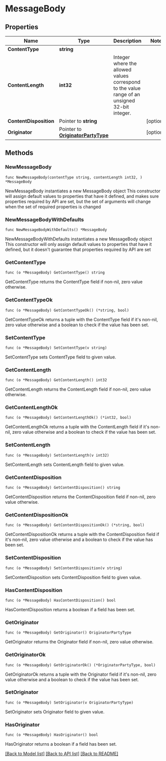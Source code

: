 # MessageBody

## Properties

Name | Type | Description | Notes
------------ | ------------- | ------------- | -------------
**ContentType** | **string** |  | 
**ContentLength** | **int32** | Integer where the allowed values correspond to the value range of an unsigned 32-bit integer.  | 
**ContentDisposition** | Pointer to **string** |  | [optional] 
**Originator** | Pointer to [**OriginatorPartyType**](OriginatorPartyType.md) |  | [optional] 

## Methods

### NewMessageBody

`func NewMessageBody(contentType string, contentLength int32, ) *MessageBody`

NewMessageBody instantiates a new MessageBody object
This constructor will assign default values to properties that have it defined,
and makes sure properties required by API are set, but the set of arguments
will change when the set of required properties is changed

### NewMessageBodyWithDefaults

`func NewMessageBodyWithDefaults() *MessageBody`

NewMessageBodyWithDefaults instantiates a new MessageBody object
This constructor will only assign default values to properties that have it defined,
but it doesn't guarantee that properties required by API are set

### GetContentType

`func (o *MessageBody) GetContentType() string`

GetContentType returns the ContentType field if non-nil, zero value otherwise.

### GetContentTypeOk

`func (o *MessageBody) GetContentTypeOk() (*string, bool)`

GetContentTypeOk returns a tuple with the ContentType field if it's non-nil, zero value otherwise
and a boolean to check if the value has been set.

### SetContentType

`func (o *MessageBody) SetContentType(v string)`

SetContentType sets ContentType field to given value.


### GetContentLength

`func (o *MessageBody) GetContentLength() int32`

GetContentLength returns the ContentLength field if non-nil, zero value otherwise.

### GetContentLengthOk

`func (o *MessageBody) GetContentLengthOk() (*int32, bool)`

GetContentLengthOk returns a tuple with the ContentLength field if it's non-nil, zero value otherwise
and a boolean to check if the value has been set.

### SetContentLength

`func (o *MessageBody) SetContentLength(v int32)`

SetContentLength sets ContentLength field to given value.


### GetContentDisposition

`func (o *MessageBody) GetContentDisposition() string`

GetContentDisposition returns the ContentDisposition field if non-nil, zero value otherwise.

### GetContentDispositionOk

`func (o *MessageBody) GetContentDispositionOk() (*string, bool)`

GetContentDispositionOk returns a tuple with the ContentDisposition field if it's non-nil, zero value otherwise
and a boolean to check if the value has been set.

### SetContentDisposition

`func (o *MessageBody) SetContentDisposition(v string)`

SetContentDisposition sets ContentDisposition field to given value.

### HasContentDisposition

`func (o *MessageBody) HasContentDisposition() bool`

HasContentDisposition returns a boolean if a field has been set.

### GetOriginator

`func (o *MessageBody) GetOriginator() OriginatorPartyType`

GetOriginator returns the Originator field if non-nil, zero value otherwise.

### GetOriginatorOk

`func (o *MessageBody) GetOriginatorOk() (*OriginatorPartyType, bool)`

GetOriginatorOk returns a tuple with the Originator field if it's non-nil, zero value otherwise
and a boolean to check if the value has been set.

### SetOriginator

`func (o *MessageBody) SetOriginator(v OriginatorPartyType)`

SetOriginator sets Originator field to given value.

### HasOriginator

`func (o *MessageBody) HasOriginator() bool`

HasOriginator returns a boolean if a field has been set.


[[Back to Model list]](../README.md#documentation-for-models) [[Back to API list]](../README.md#documentation-for-api-endpoints) [[Back to README]](../README.md)


